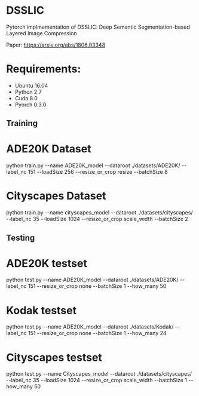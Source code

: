 # DSSLIC
Pytorch implmementation of DSSLIC: Deep Semantic Segmentation-based Layered Image Compression

Paper: https://arxiv.org/abs/1806.03348

# Requirements: 
- Ubuntu 16.04
- Python 2.7
- Cuda 8.0
- Pyorch 0.3.0

## Training
# ADE20K Dataset
python train.py --name ADE20K_model --dataroot ./datasets/ADE20K/ --label_nc 151 --loadSize 256 --resize_or_crop resize --batchSize 8
# Cityscapes Dataset
python train.py --name cityscapes_model --dataroot ./datasets/cityscapes/ --label_nc 35 --loadSize 1024 --resize_or_crop scale_width --batchSize 2

## Testing
# ADE20K testset
python test.py --name ADE20K_model --dataroot ./datasets/ADE20K/ --label_nc 151 --resize_or_crop none --batchSize 1 --how_many 50
# Kodak testset
python test.py --name ADE20K_model --dataroot ./datasets/Kodak/ --label_nc 151 --resize_or_crop none --batchSize 1 --how_many 24
# Cityscapes testset
python test.py --name Cityscapes_model --dataroot ./datasets/cityscapes/ --label_nc 35 --loadSize 1024 --resize_or_crop scale_width --batchSize 1 --how_many 50
